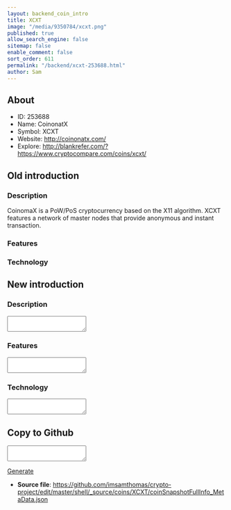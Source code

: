 ```yaml
---
layout: backend_coin_intro
title: XCXT
image: "/media/9350784/xcxt.png"
published: true
allow_search_engine: false
sitemap: false
enable_comment: false
sort_order: 611
permalink: "/backend/xcxt-253688.html"
author: Sam
---
```


## About

- ID: 253688
- Name: CoinonatX
- Symbol: XCXT
- Website: http://coinonatx.com/
- Explore: http://blankrefer.com/?https://www.cryptocompare.com/coins/xcxt/


## Old introduction

### Description

<p>CoinomaX is a PoW/PoS cryptocurrency based on the X11 algorithm. XCXT features a network of master nodes that provide anonymous and instant transaction. </p>

### Features


### Technology




## New introduction


### Description
<textarea id="meta_description" name="description"></textarea>

### Features
<textarea id="meta_features" name="features"></textarea>

### Technology
<textarea id="meta_technology" name="technology"></textarea>


## Copy to Github

<textarea id="coinsnapshotfullinfo_metadata"></textarea>

<a href="#gen" onclick="generateMetaDatJson()">Generate</a>

- **Source file**: <a href="https://github.com/imsamthomas/crypto-project/edit/master/shell/_source/coins/XCXT/coinSnapshotFullInfo_MetaData.json">https://github.com/imsamthomas/crypto-project/edit/master/shell/_source/coins/XCXT/coinSnapshotFullInfo_MetaData.json</a>

